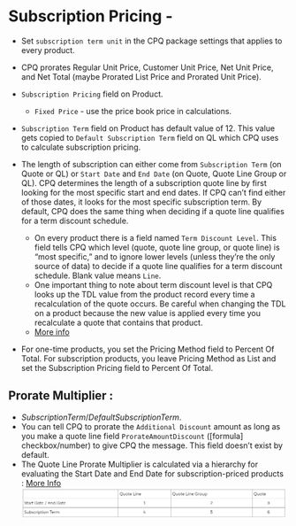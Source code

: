 # Subscription Pricing -

- Set `subscription term unit` in the CPQ package settings that applies to every product.

- CPQ prorates Regular Unit Price, Customer Unit Price, Net Unit Price, and Net Total (maybe Prorated List Price and Prorated Unit Price).

- `Subscription Pricing` field on Product.
    - `Fixed Price` - use the price book price in calculations.

- `Subscription Term` field on Product has default value of 12. This value gets copied to `Default Subscription Term` field on QL which CPQ uses to calculate subscription pricing.

- The length of subscription can either come from `Subscription Term` (on Quote or QL) or `Start Date` and `End Date` (on Quote, Quote Line Group or QL). CPQ determines the length of a subscription quote line by first looking for the most specific start and end dates. If CPQ can’t find either of those dates, it looks for the most specific subscription term. By default, CPQ does the same thing when deciding if a quote line qualifies for a term discount schedule.
    - On every product there is a field named `Term Discount Level`. This field tells CPQ which level (quote, quote line group, or quote line) is “most specific,” and to ignore lower levels (unless they’re the only source of data) to decide if a quote line qualifies for a term discount schedule. Blank value means `Line`.
    - One important thing to note about term discount level is that CPQ looks up the TDL value from the product record every time a recalculation of the quote occurs. Be careful when changing the TDL on a product because the new value is applied every time you recalculate a quote that contains that product.
    - [More info](https://trailhead.salesforce.com/content/learn/modules/subscription-pricing-in-salesforce-cpq/give-discounts-for-long-subscriptions?trailmix_creator_id=strailhead&trailmix_slug=prepare-for-your-salesforce-cpq-specialist-credential)

- For one-time products, you set the Pricing Method field to Percent Of Total. For subscription products, you leave Pricing Method as List and set the Subscription Pricing field to Percent Of Total.

## Prorate Multiplier : 
- $Subscription Term / Default Subscription Term$.
- You can tell CPQ to prorate the `Additional Discount` amount as long as you make a quote line field `ProrateAmountDiscount` ([formula] checkbox/number) to give CPQ the message. This field doesn’t exist by default.
- The Quote Line Prorate Multiplier is calculated via a hierarchy for evaluating the Start Date and End Date for subscription-priced products : [More Info](https://help.salesforce.com/s/articleView?id=000383503&type=1) <img style="display: block; margin: auto;" src="./Prorate Multiplier Hierarchy.png"/> 